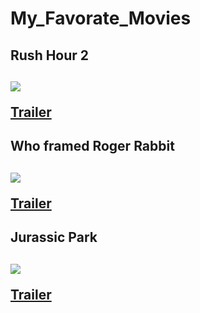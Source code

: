 <h1> My_Favorate_Movies </h1>

<h2> Rush Hour 2 <h2>

<image src="https://m.media-amazon.com/images/M/MV5BODhlNGJjMWQtZGMyYS00MzJhLWJhZGMtY2NlNDI5Nzg5NTU2XkEyXkFqcGdeQXVyNDk3NzU2MTQ@._V1_.jpg"/>

<a href="https://www.youtube.com/watch?v=SCTzYY95Aw4"> Trailer </a>



<h2>Who framed Roger Rabbit<h2>

<image src="https://media.gq.com/photos/5dde8e30099f0a000abd1a18/4:3/w_2860,h_2145,c_limit/who-framed-roger-rabbit-disney-plus-gq-november-2019-112719.jpg"/>


<a href="https://www.youtube.com/watch?v=gpDaNqSXxp0"> Trailer </a>



<h2>Jurassic Park<h2>

<image src="https://imgs.search.brave.com/-7tMf21MFQqo3P4zrlMi_c8Y1NNMZxIfVZpU4OP68hg/rs:fit:860:0:0:0/g:ce/aHR0cHM6Ly9tLm1l/ZGlhLWFtYXpvbi5j/b20vaW1hZ2VzL00v/TVY1Qk1qTTJNRGd4/TURnME5sNUJNbDVC/YW5CblhrRnRaVGd3/TlRNMk9UTTVOREVA/LmpwZw">


<a href="https://www.youtube.com/watch?v=lc0UehYemQA"> Trailer </a>